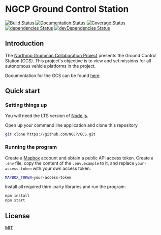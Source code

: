 # NGCP Ground Control Station

[![Build Status](https://travis-ci.com/NGCP/GCS.svg?branch=master)](https://travis-ci.com/NGCP/GCS)
[![Documentation Status](https://readthedocs.org/projects/ground-control-station/badge/?version=latest)](https://readthedocs.org/projects/ground-control-station/builds/)
[![Coverage Status](https://coveralls.io/repos/github/NGCP/GCS/badge.svg?branch=master)](https://coveralls.io/github/NGCP/GCS?branch=master)
[![dependencies Status](https://david-dm.org/NGCP/GCS/status.svg)](https://david-dm.org/NGCP/GCS)
[![devDependencies Status](https://david-dm.org/NGCP/GCS/dev-status.svg)](https://david-dm.org/NGCP/GCS?type=dev)

## Introduction

The [Northrop Grumman Collaboration Project][] presents the Ground Control Station (GCS). This
project's objective is to view and set missions for all autonomous vehicle platforms in the project.

Documentation for the GCS can be found [here](https://ground-control-station.readthedocs.io/).

## Quick start

### Setting things up

You will need the LTS version of [Node.js][].

Open up your command line application and clone this repository

```bash
git clone https://github.com/NGCP/GCS.git
```

### Running the program

Create a [Mapbox][] account and obtain a public API access token. Create a `.env` file, copy the
content of the `.env.example` to it, and replace `your-access-token` with your own access token.

```bash
MAPBOX_TOKEN=your-access-token
```

Install all required third-party libraries and run the program:

```bash
npm install
npm start
```

## License

[MIT][]

[Northrop Grumman Collaboration Project]: http://www.ngcpcalpoly.com/about.html
[Node.js]: https://nodejs.org/
[Mapbox]: https://www.mapbox.com/
[MIT]: https://github.com/NGCP/GCS/blob/master/LICENSE
